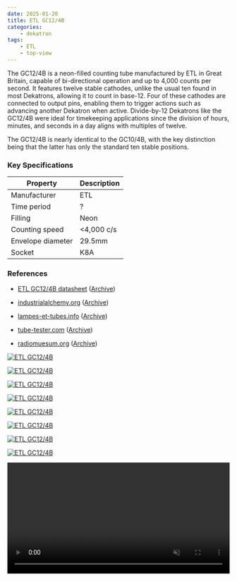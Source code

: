 ```yaml
---
date: 2025-01-20
title: ETL GC12/4B
categories:
    - dekatron
tags:
    - ETL
    - top-view
---
```


The GC12/4B is a neon-filled counting tube manufactured by ETL in Great Britain, capable of bi-directional operation and up to 4,000 counts per second. It features twelve stable cathodes, unlike the usual ten found in most Dekatrons, allowing it to count in base-12. Four of these cathodes are connected to output pins, enabling them to trigger actions such as advancing another Dekatron when active. Divide-by-12 Dekatrons like the GC12/4B were ideal for timekeeping applications since the division of hours, minutes, and seconds in a day aligns with multiples of twelve.

The GC12/4B is nearly identical to the GC10/4B, with the key distinction being that the latter has only the standard ten stable positions.

### Key Specifications

| Property          | Description       |
|-------------------|-------------------|
| Manufacturer      | ETL               |
| Time period       | ?                 |
| Filling           | Neon              |
| Counting speed    | <4,000 c/s        |
| Envelope diameter | 29.5mm            |
| Socket            | K8A               |

### References

- [ETL GC12/4B datasheet](https://www.tube-tester.com/sites/nixie/dat_arch/GC12-4B.pdf) ([Archive](https://web.archive.org/web/20240424052328/http://tube-tester.com/sites/nixie/dat_arch/GC12-4B.pdf))

- [industrialalchemy.org](https://www.industrialalchemy.org/articleview.php?item=544) ([Archive](https://web.archive.org/web/20240909174802/https://industrialalchemy.org/articleview.php?item=544))

- [lampes-et-tubes.info](http://lampes-et-tubes.info/cd/cd048.php?l) ([Archive](https://web.archive.org/web/20250120014754/http://lampes-et-tubes.info/cd/cd048.php?l))

- [tube-tester.com](https://www.tube-tester.com/sites/nixie/datdekat/GC12-4B_ETL/gc12-4b-etl.htm) ([Archive](https://web.archive.org/web/20240615074824/https://www.tube-tester.com/sites/nixie/datdekat/GC12-4B_ETL/gc12-4b-etl.htm))

- [radiomuesum.org](https://www.radiomuseum.org/tubes/tube_gc124b.html) ([Archive](https://web.archive.org/web/20210917182619/https://www.radiomuseum.org/tubes/tube_gc124b.html))

[![ETL GC12/4B](assets/1.jpg)](assets/1.jpg)

[![ETL GC12/4B](assets/2.jpg)](assets/2.jpg)

[![ETL GC12/4B](assets/3.jpg)](assets/3.jpg)

[![ETL GC12/4B](assets/4.jpg)](assets/4.jpg)

[![ETL GC12/4B](assets/5.jpg)](assets/5.jpg)

[![ETL GC12/4B](assets/6.jpg)](assets/6.jpg)

[![ETL GC12/4B](assets/7.jpg)](assets/7.jpg)

[![ETL GC12/4B](assets/8.jpg)](assets/8.jpg)


<video controls width="100%" loop="true" autoplay="true" muted="muted">
  <source src="assets/video.mp4" type="video/mp4" />
</video>